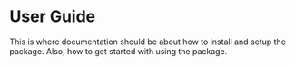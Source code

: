 # User Guide

This is where documentation should be about how to install and setup the package.
Also, how to get started with using the package.
